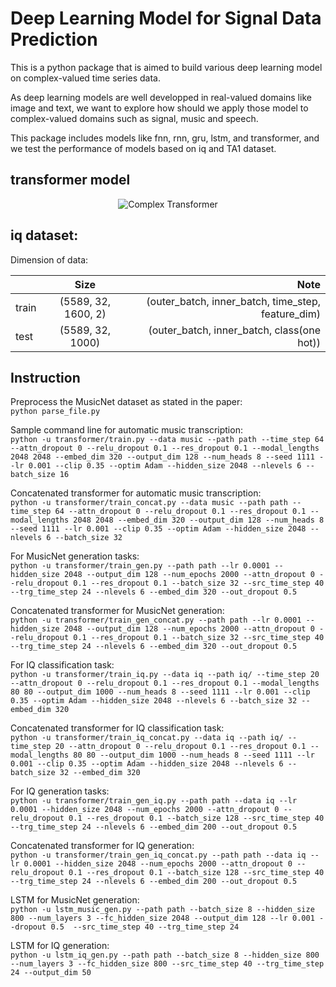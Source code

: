 # Deep Learning Model for Signal Data Prediction
This is a python package that is aimed to build various deep learning model on complex-valued time series data. <br /> 

As deep learning models are well developped in real-valued domains like image and text, we want to explore how should we apply those model to complex-valued domains such as signal, music and speech.<br />

This package includes models like fnn, rnn, gru, lstm, and transformer, and we test the performance of models based on iq and TA1 dataset.<br />

## transformer model
<p align="center">
  <img src="https://github.com/martinmamql/dl_signal/blob/master/img/transformer.png" alt="Complex Transformer"/>
</p>

## iq dataset:
Dimension of data:<br />

|               | Size                | Note                                               |
| ------------- |:-------------------:| --------------------------------------------------:|
| train         | (5589, 32, 1600, 2) | (outer_batch, inner_batch, time_step, feature_dim) |
| test          | (5589, 32, 1000)    | (outer_batch, inner_batch, class(one hot))         |


## Instruction
Preprocess the MusicNet dataset as stated in the paper: <br />
`python parse_file.py`<br />

Sample command line for automatic music transcription: <br />
`python -u transformer/train.py --data music --path path --time_step 64 --attn_dropout 0 --relu_dropout 0.1 --res_dropout 0.1 --modal_lengths 2048 2048 --embed_dim 320 --output_dim 128 --num_heads 8 --seed 1111 --lr 0.001 --clip 0.35 --optim Adam --hidden_size 2048 --nlevels 6 --batch_size 16`<br />

Concatenated transformer for automatic music transcription: <br />
`python -u transformer/train_concat.py --data music --path path --time_step 64 --attn_dropout 0 --relu_dropout 0.1 --res_dropout 0.1 --modal_lengths 2048 2048 --embed_dim 320 --output_dim 128 --num_heads 8 --seed 1111 --lr 0.001 --clip 0.35 --optim Adam --hidden_size 2048 --nlevels 6 --batch_size 32`<br />

For MusicNet generation tasks: <br />
`python -u transformer/train_gen.py --path path --lr 0.0001 --hidden_size 2048 --output_dim 128 --num_epochs 2000 --attn_dropout 0 --relu_dropout 0.1 --res_dropout 0.1 --batch_size 32 --src_time_step 40 --trg_time_step 24 --nlevels 6 --embed_dim 320 --out_dropout 0.5`<br />

Concatenated transformer for MusicNet generation: <br />
`python -u transformer/train_gen_concat.py --path path --lr 0.0001 --hidden_size 2048 --output_dim 128 --num_epochs 2000 --attn_dropout 0 --relu_dropout 0.1 --res_dropout 0.1 --batch_size 32 --src_time_step 40 --trg_time_step 24 --nlevels 6 --embed_dim 320 --out_dropout 0.5`<br />

For IQ classification task: <br />
`python -u transformer/train_iq.py --data iq --path iq/ --time_step 20 --attn_dropout 0 --relu_dropout 0.1 --res_dropout 0.1 --modal_lengths 80 80 --output_dim 1000 --num_heads 8 --seed 1111 --lr 0.001 --clip 0.35 --optim Adam --hidden_size 2048 --nlevels 6 --batch_size 32 --embed_dim 320`<br />

Concatenated transformer for IQ classification task: <br />
`python -u transformer/train_iq_concat.py --data iq --path iq/ --time_step 20 --attn_dropout 0 --relu_dropout 0.1 --res_dropout 0.1 --modal_lengths 80 80 --output_dim 1000 --num_heads 8 --seed 1111 --lr 0.001 --clip 0.35 --optim Adam --hidden_size 2048 --nlevels 6 --batch_size 32 --embed_dim 320`<br />

For IQ generation tasks: <br />
`python -u transformer/train_gen_iq.py --path path --data iq --lr 0.0001 --hidden_size 2048 --num_epochs 2000 --attn_dropout 0 --relu_dropout 0.1 --res_dropout 0.1 --batch_size 128 --src_time_step 40 --trg_time_step 24 --nlevels 6 --embed_dim 200 --out_dropout 0.5`<br />

Concatenated transformer for IQ generation: <br />
`python -u transformer/train_gen_iq_concat.py --path path --data iq --lr 0.0001 --hidden_size 2048 --num_epochs 2000 --attn_dropout 0 --relu_dropout 0.1 --res_dropout 0.1 --batch_size 128 --src_time_step 40 --trg_time_step 24 --nlevels 6 --embed_dim 200 --out_dropout 0.5`<br />

LSTM for MusicNet generation: <br />
`python -u lstm_music_gen.py --path path --batch_size 8 --hidden_size 800 --num_layers 3 --fc_hidden_size 2048 --output_dim 128 --lr 0.001 --dropout 0.5  --src_time_step 40 --trg_time_step 24`<br />

LSTM for IQ generation: <br />
`python -u lstm_iq_gen.py --path path --batch_size 8 --hidden_size 800 --num_layers 3 --fc_hidden_size 800 --src_time_step 40 --trg_time_step 24 --output_dim 50   `<br />
<!-- To configure parameters, directly configure it through command line.<br />
## Model Selection
If we want to train the dataset using fnn, set <br />
`python fnn.py --path ......(as above)`.<br />
if we want to train the dataset using gru, set <br />
`python gru.py --path ......(as above)`.<br />

## Path Configuration
Set `path = "PATH OF YOUR DATASET(TA1 or TA2)"`, for example: `path = "data/TA1"`<br />
## Parameter Tuning
You could tune each parameter by change the value of specific parameter. For example, change the batch size to 200 would be:<br />
`...... --batch_size 20 ......`<br />
## Files
- `models.py`: including all the architecture of all models.<br />
- `utils.py`: data loading using pytorch dataloader and dataset
- `fnn.py`: train and test setup of fnn model
- `gru.py`: train and test setup of gru model
- `rnn.py`: train and test setup of rnn model
- `rnn_iq.py`: train and test setup of rnn model for the iq dataset -->



